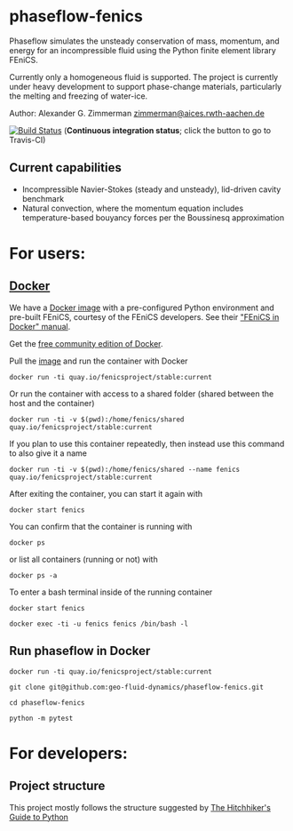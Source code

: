 # phaseflow-fenics
Phaseflow simulates the unsteady conservation of mass, momentum, and energy for an incompressible fluid using the Python finite element library FEniCS.

Currently only a homogeneous fluid is supported. The project is currently under heavy development to support phase-change materials, particularly the melting and freezing of water-ice.

Author: Alexander G. Zimmerman <zimmerman@aices.rwth-aachen.de>

[![Build Status](https://travis-ci.org/geo-fluid-dynamics/phaseflow-fenics.svg?branch=master)](https://travis-ci.org/geo-fluid-dynamics/phaseflow-fenics) (<b>Continuous integration status</b>; click the button to go to Travis-CI)

## Current capabilities
- Incompressible Navier-Stokes (steady and unsteady), lid-driven cavity benchmark
- Natural convection, where the momentum equation includes temperature-based bouyancy forces per the Boussinesq approximation

# For users:
## [Docker](https://www.docker.com)

We have a [Docker image](https://hub.docker.com/r/fenicsproject/stable/) with a pre-configured Python environment and pre-built FEniCS, courtesy of the FEniCS developers. See their ["FEniCS in Docker" manual](https://fenics.readthedocs.io/projects/containers/en/latest/).

Get the [free community edition of Docker](https://www.docker.com/community-edition).

Pull the [image](https://hub.docker.com/r/fenicsproject/stable/) and run the container with Docker

    docker run -ti quay.io/fenicsproject/stable:current
    
Or run the container with access to a shared folder (shared between the host and the container)

    docker run -ti -v $(pwd):/home/fenics/shared quay.io/fenicsproject/stable:current

If you plan to use this container repeatedly, then instead use this command to also give it a name

    docker run -ti -v $(pwd):/home/fenics/shared --name fenics quay.io/fenicsproject/stable:current

After exiting the container, you can start it again with

    docker start fenics
    
You can confirm that the container is running with

    docker ps
    
or list all containers (running or not) with

    docker ps -a

To enter a bash terminal inside of the running container

    docker start fenics
    
    docker exec -ti -u fenics fenics /bin/bash -l
    
## Run phaseflow in Docker

    docker run -ti quay.io/fenicsproject/stable:current
    
    git clone git@github.com:geo-fluid-dynamics/phaseflow-fenics.git
    
    cd phaseflow-fenics
    
    python -m pytest
    
# For developers:
## Project structure
This project mostly follows the structure suggested by [The Hitchhiker's Guide to Python](https://python-guide-pt-br.readthedocs.io/en/latest/writing/structure/)
